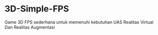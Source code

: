 # 3D-Simple-FPS
Game 3D FPS sederhana untuk memenuhi kebutuhan UAS Realitas Virtual Dan Realitas Augmentasi
